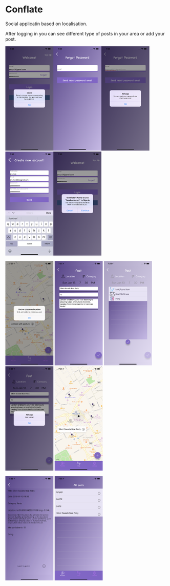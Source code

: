 # Conflate

Social applicatin based on localisation.

After logging in you can see different type of posts in your area or add your post.


<img src = "readmePhoto/Conflate00.png" width = "150" ><img src = "readmePhoto/Conflate01.png" width = "150" ><img src = "readmePhoto/Conflate02.png" width = "150" ><img src = "readmePhoto/Conflate03.png" width = "150" ><img src = "readmePhoto/Conflate04.png" width = "150" >


 <img src = "readmePhoto/Conflate05.png" width = "150" > <img src = "readmePhoto/Conflate06.png" width = "150" > <img src = "readmePhoto/Conflate07.png" width = "150" ><img src = "readmePhoto/Conflate08.png" width = "150" > <img src = "readmePhoto/Conflate09.png" width = "150" >
 
 
 
 <img src = "readmePhoto/Conflate10.png" width = "150" > <img src = "readmePhoto/Conflate11.png" width = "150" > 
